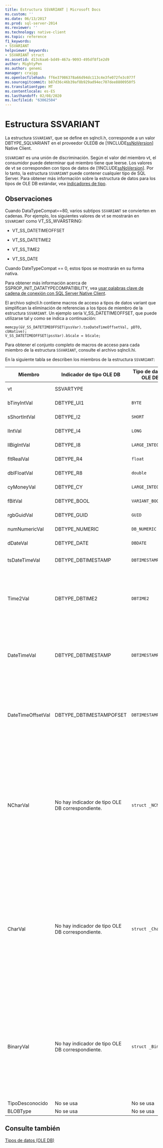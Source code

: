 ```yaml
---
title: Estructura SSVARIANT | Microsoft Docs
ms.custom: ''
ms.date: 06/13/2017
ms.prod: sql-server-2014
ms.reviewer: ''
ms.technology: native-client
ms.topic: reference
f1_keywords:
- SSVARIANT
helpviewer_keywords:
- SSVARIANT struct
ms.assetid: d13c6aa6-bd49-467a-9093-495df8f1e2d9
author: MightyPen
ms.author: genemi
manager: craigg
ms.openlocfilehash: ff6e37986378a66d94dc113c4e3fe072fe3c077f
ms.sourcegitcommit: b87d36c46b39af8b929ad94ec707dee8800950f5
ms.translationtype: MT
ms.contentlocale: es-ES
ms.lasthandoff: 02/08/2020
ms.locfileid: "63062504"
---
```

# <a name="ssvariant-structure"></a>Estructura SSVARIANT
  La estructura `SSVARIANT`, que se define en sqlncli.h, corresponde a un valor DBTYPE_SQLVARIANT en el proveedor OLEDB de [!INCLUDE[ssNoVersion](../../includes/ssnoversion-md.md)] Native Client.  
  
 
  `SSVARIANT` es una unión de discriminación. Según el valor del miembro vt, el consumidor puede determinar qué miembro tiene que leerse. Los valores de vt se corresponden con tipos de datos de [!INCLUDE[ssNoVersion](../../includes/ssnoversion-md.md)]. Por lo tanto, la estructura `SSVARIANT` puede contener cualquier tipo de SQL Server. Para obtener más información sobre la estructura de datos para los tipos de OLE DB estándar, vea [indicadores de tipo](https://go.microsoft.com/fwlink/?LinkId=122171).  
  
## <a name="remarks"></a>Observaciones  
 Cuando DataTypeCompat==80, varios subtipos `SSVARIANT` se convierten en cadenas. Por ejemplo, los siguientes valores de vt se mostrarán en `SSVARIANT` como VT_SS_WVARSTRING:  
  
-   VT_SS_DATETIMEOFFSET  
  
-   VT_SS_DATETIME2  
  
-   VT_SS_TIME2  
  
-   VT_SS_DATE  
  
 Cuando DateTypeCompat == 0, estos tipos se mostrarán en su forma nativa.  
  
 Para obtener más información acerca de SSPROP_INIT_DATATYPECOMPATIBILITY, vea [usar palabras clave de cadena de conexión con SQL Server Native Client](../native-client/applications/using-connection-string-keywords-with-sql-server-native-client.md).  
  
 El archivo sqlncli.h contiene macros de acceso a tipos de datos variant que simplifican la eliminación de referencias a los tipos de miembro de la estructura `SSVARIANT`. Un ejemplo sería V_SS_DATETIMEOFFSET, que puede utilizarse tal y como se indica a continuación:  
  
```  
memcpy(&V_SS_DATETIMEOFFSET(pssVar).tsoDateTimeOffsetVal, pDTO, cbNative);  
V_SS_DATETIMEOFFSET(pssVar).bScale = bScale;  
```  
  
 Para obtener el conjunto completo de macros de acceso para cada miembro de la estructura `SSVARIANT`, consulte el archivo sqlncli.hi.  
  
 En la siguiente tabla se describen los miembros de la estructura `SSVARIANT`:  
  
|Miembro|Indicador de tipo OLE DB|Tipo de datos de OLE DB C|Valor de vt|Comentarios|  
|------------|---------------------------|------------------------|--------------|--------------|  
|vt|SSVARTYPE|||Especifica el tipo de valor incluido en la estructura `SSVARIANT`.|  
|bTinyIntVal|DBTYPE_UI1|`BYTE`|`VT_SS_UI1`|Admite el tipo de datos `tinyint`[!INCLUDE[ssNoVersion](../../includes/ssnoversion-md.md)].|  
|sShortIntVal|DBTYPE_I2|`SHORT`|`VT_SS_I2`|Admite el tipo de datos `smallint`[!INCLUDE[ssNoVersion](../../includes/ssnoversion-md.md)].|  
|lIntVal|DBTYPE_I4|`LONG`|`VT_SS_I4`|Admite el tipo de datos `int`[!INCLUDE[ssNoVersion](../../includes/ssnoversion-md.md)].|  
|llBigIntVal|DBTYPE_I8|`LARGE_INTEGER`|`VT_SS_I8`|Admite el tipo de datos `bigint`[!INCLUDE[ssNoVersion](../../includes/ssnoversion-md.md)].|  
|fltRealVal|DBTYPE_R4|`float`|`VT_SS_R4`|Admite el tipo de datos `real`[!INCLUDE[ssNoVersion](../../includes/ssnoversion-md.md)].|  
|dblFloatVal|DBTYPE_R8|`double`|`VT_SS_R8`|Admite el tipo de datos `float`[!INCLUDE[ssNoVersion](../../includes/ssnoversion-md.md)].|  
|cyMoneyVal|DBTYPE_CY|`LARGE_INTEGER`|**VT_SS_MONEY VT_SS_SMALLMONEY**|Admite los `money` tipos de datos y **smallmoney** [!INCLUDE[ssNoVersion](../../includes/ssnoversion-md.md)] .|  
|fBitVal|DBTYPE_BOOL|`VARIANT_BOOL`|`VT_SS_BIT`|Admite el tipo de datos `bit`[!INCLUDE[ssNoVersion](../../includes/ssnoversion-md.md)].|  
|rgbGuidVal|DBTYPE_GUID|`GUID`|`VT_SS_GUID`|Admite el tipo de datos `uniqueidentifier`[!INCLUDE[ssNoVersion](../../includes/ssnoversion-md.md)].|  
|numNumericVal|DBTYPE_NUMERIC|`DB_NUMERIC`|`VT_SS_NUMERIC`|Admite el tipo de datos `numeric`[!INCLUDE[ssNoVersion](../../includes/ssnoversion-md.md)].|  
|dDateVal|DBTYPE_DATE|`DBDATE`|`VT_SS_DATE`|Admite el tipo de datos `date`[!INCLUDE[ssNoVersion](../../includes/ssnoversion-md.md)].|  
|tsDateTimeVal|DBTYPE_DBTIMESTAMP|`DBTIMESTAMP`|`VT_SS_SMALLDATETIME VT_SS_DATETIME VT_SS_DATETIME2`|Admite los tipos de datos `smalldatetime`, `datetime` y `datetime2`[!INCLUDE[ssNoVersion](../../includes/ssnoversion-md.md)]|  
|Time2Val|DBTYPE_DBTIME2|`DBTIME2`|`VT_SS_TIME2`|Admite el tipo de datos `time`[!INCLUDE[ssNoVersion](../../includes/ssnoversion-md.md)].<br /><br /> Incluye los miembros siguientes:<br /><br /> *tTime2Val* (`DBTIME2`)<br /><br /> *bScale* (`BYTE`) especifica la escala para el valor de *tTime2Val* .|  
|DateTimeVal|DBTYPE_DBTIMESTAMP|`DBTIMESTAMP`|`VT_SS_DATETIME2`|Admite el tipo de datos `datetime2`[!INCLUDE[ssNoVersion](../../includes/ssnoversion-md.md)].<br /><br /> Incluye los miembros siguientes:<br /><br /> *tsDataTimeVal* (DBTIMESTAMP)<br /><br /> *bScale* (`BYTE`) especifica la escala para el valor de *tsDataTimeVal* .|  
|DateTimeOffsetVal|DBTYPE_DBTIMESTAMPOFSET|`DBTIMESTAMPOFFSET`|`VT_SS_DATETIMEOFFSET`|Admite el tipo de datos `datetimeoffset`[!INCLUDE[ssNoVersion](../../includes/ssnoversion-md.md)].<br /><br /> Incluye los miembros siguientes:<br /><br /> *tsoDateTimeOffsetVal* (`DBTIMESTAMPOFFSET`)<br /><br /> *bScale* (`BYTE`) especifica la escala para el valor de *tsoDateTimeOffsetVal* .|  
|NCharVal|No hay indicador de tipo OLE DB correspondiente.|`struct _NCharVal`|`VT_SS_WVARSTRING,`<br /><br /> `VT_SS_WSTRING`|Admite los `nchar` tipos de datos y **nvarchar** [!INCLUDE[ssNoVersion](../../includes/ssnoversion-md.md)] .<br /><br /> Incluye los miembros siguientes:<br /><br /> *sActualLength* (`SHORT`) especifica la longitud real de la cadena a la que apunta *pwchNCharVal* . No incluye cero de terminación.<br /><br /> *sMaxLength* (`SHORT`) especifica la longitud máxima de la cadena a la que apunta *pwchNCharVal* .<br /><br /> ** puntero pwchNCharVal`WCHAR` \*() a la cadena.<br /><br /> Miembros no usados: *rgbReserved*, *dwReserved*y *pwchReserved*.|  
|CharVal|No hay indicador de tipo OLE DB correspondiente.|`struct _CharVal`|`VT_SS_STRING,`<br /><br /> `VT_SS_VARSTRING`|Admite los `char` tipos de datos y **VARCHAR** [!INCLUDE[ssNoVersion](../../includes/ssnoversion-md.md)] .<br /><br /> Incluye los miembros siguientes:<br /><br /> *sActualLength* (`SHORT`) especifica la longitud real de la cadena a la que apunta *pchCharVal* . No incluye cero de terminación.<br /><br /> *sMaxLength* (`SHORT`) especifica la longitud máxima de la cadena a la que apunta *pchCharVal* .<br /><br /> ** puntero pchCharVal`CHAR` \*() a la cadena.<br /><br /> Miembros no usados:<br /><br /> *rgbReserved*, *dwReserved*y *pwchReserved*.|  
|BinaryVal|No hay indicador de tipo OLE DB correspondiente.|`struct _BinaryVal`|`VT_SS_VARBINARY,`<br /><br /> `VT_SS_BINARY`|Admite los `binary` tipos de datos y **varbinary** [!INCLUDE[ssNoVersion](../../includes/ssnoversion-md.md)] .<br /><br /> Incluye los miembros siguientes:<br /><br /> *sActualLength* (`SHORT`) especifica la longitud real de los datos a los que apunta *prgbBinaryVal* .<br /><br /> *sMaxLength* (`SHORT`) especifica la longitud máxima de los datos a los que apunta *prgbBinaryVal* .<br /><br /> ** puntero prgbBinaryVal`BYTE` \*() a los datos binarios.<br /><br /> Miembro no usado: *dwReserved*.|  
|TipoDesconocido|No se usa|No se usa|No se usa|No se usa|  
|BLOBType|No se usa|No se usa|No se usa|No se usa|  
  
## <a name="see-also"></a>Consulte también  
 [Tipos de datos &#40;OLE DB&#41;](data-types-ole-db.md)  
  
  
